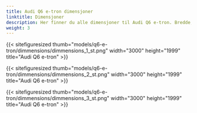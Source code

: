 ```yaml
---
title: Audi Q6 e-tron dimensjoner
linktitle: Dimensjoner
description: Her finner du alle dimensjoner til Audi Q6 e-tron. Bredde, høyde, lengde, +++
weight: 3
---
```

<!-- markdownlint-disable MD033 -->

{{< sitefiguresized thumb="models/q6-e-tron/dimmensions/dimmensions_1_st.png" width="3000" height="1999" title="Audi Q6 e-tron" >}}

{{< sitefiguresized thumb="models/q6-e-tron/dimmensions/dimmensions_2_st.png" width="3000" height="1999" title="Audi Q6 e-tron" >}}

{{< sitefiguresized thumb="models/q6-e-tron/dimmensions/dimmensions_3_st.png" width="3000" height="1999" title="Audi Q6 e-tron" >}}